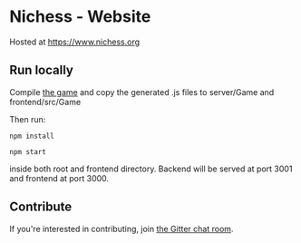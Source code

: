 # Nichess - Website

Hosted at https://www.nichess.org

## Run locally

Compile [the game](https://github.com/nichess-game/game/tree/master/typescript) and copy the generated .js files to server/Game and frontend/src/Game

Then run:

```
npm install

npm start
```

inside both root and frontend directory. Backend will be served at port 3001 and frontend at port 3000.

## Contribute

If you're interested in contributing, join [the Gitter chat room](https://gitter.im/nichess-game/community?utm_source=share-link&utm_medium=link&utm_campaign=share-link).
